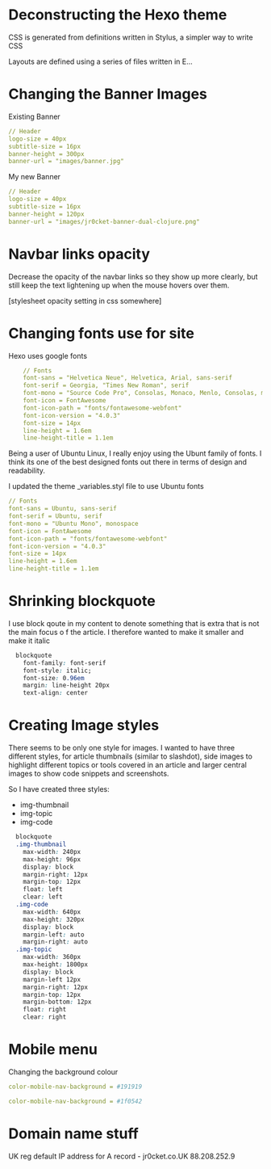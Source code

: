 


# Deconstructing the Hexo theme

CSS is generated from definitions written in Stylus, a simpler way to write CSS 

Layouts are defined using a series of files written in E...


# Changing the Banner Images

Existing Banner

``` yaml themes/landscape/css/_variables.styl
// Header
logo-size = 40px
subtitle-size = 16px
banner-height = 300px
banner-url = "images/banner.jpg"
```

My new Banner

``` yaml themes/landscape/css/_variables.styl
// Header
logo-size = 40px
subtitle-size = 16px
banner-height = 120px
banner-url = "images/jr0cket-banner-dual-clojure.png"
```

# Navbar links opacity

Decrease the opacity of the navbar links so they show up more clearly, but still keep the text lightening up when the mouse hovers over them.

[stylesheet opacity setting in css somewhere]


# Changing fonts use for site

Hexo uses google fonts 

``` yaml themes/landscape/css/_variables.styl
    // Fonts
    font-sans = "Helvetica Neue", Helvetica, Arial, sans-serif
    font-serif = Georgia, "Times New Roman", serif
    font-mono = "Source Code Pro", Consolas, Monaco, Menlo, Consolas, monospace
    font-icon = FontAwesome
    font-icon-path = "fonts/fontawesome-webfont"
    font-icon-version = "4.0.3"
    font-size = 14px
    line-height = 1.6em
    line-height-title = 1.1em
```

Being a user of Ubuntu Linux, I really enjoy using the Ubunt family of fonts.  I think its one of the best designed fonts out there in terms of design and readability.

I updated the theme _variables.styl file to use Ubuntu fonts

``` yaml themes/landscape-jr0cket/css/_variables
// Fonts
font-sans = Ubuntu, sans-serif
font-serif = Ubuntu, serif
font-mono = "Ubuntu Mono", monospace
font-icon = FontAwesome
font-icon-path = "fonts/fontawesome-webfont"
font-icon-version = "4.0.3"
font-size = 14px
line-height = 1.6em
line-height-title = 1.1em
```


# Shrinking blockquote

I use block qoute in my content to denote something that is extra that is not the main focus o f the article.  I therefore wanted to make it smaller and make it italic

``` css themes/landscape-jr0cket/source/css/_partial/article.styl
  blockquote
    font-family: font-serif
    font-style: italic;
    font-size: 0.96em
    margin: line-height 20px
    text-align: center
```


# Creating Image styles 

There seems to be only one style for images.  I wanted to have three different styles, for article thumbnails (similar to slashdot), side images to highlight different topics or tools covered in an article and larger central images to show code snippets and screenshots.

So I have created three styles:

* img-thumbnail
* img-topic
* img-code 


``` css themes/landscape-jr0cket/source/css/_partial/article.styl
  blockquote
  .img-thumbnail
    max-width: 240px
    max-height: 96px
    display: block
    margin-right: 12px
    margin-top: 12px
    float: left
    clear: left
  .img-code
    max-width: 640px
    max-height: 320px
    display: block 
    margin-left: auto
    margin-right: auto  
  .img-topic
    max-width: 360px
    max-height: 1800px
    display: block 
    margin-left 12px
    margin-right: 12px
    margin-top: 12px
    margin-bottom: 12px
    float: right
    clear: right
```


# Mobile menu

Changing the background colour

``` yaml themes/landscape/css/_variables
color-mobile-nav-background = #191919
```

``` yaml themes/landscape/css/_variables
color-mobile-nav-background = #1f0542
```


# Domain name stuff


UK reg default IP address for A record - jr0cket.co.UK
88.208.252.9

